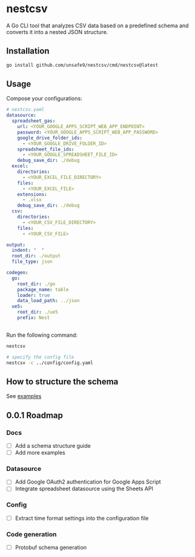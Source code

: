 # nestcsv
A Go CLI tool that analyzes CSV data based on a predefined schema and converts it into a nested JSON structure.

## Installation
```bash
go install github.com/unsafe9/nestcsv/cmd/nestcsv@latest
```

## Usage
Compose your configurations:
```yaml
# nestcsv.yaml
datasource:
  spreadsheet_gas:
    url: <YOUR_GOOGLE_APPS_SCRIPT_WEB_APP_ENDPOINT>
    password: <YOUR_GOOGLE_APPS_SCRIPT_WEB_APP_PASSWORD>
    google_drive_folder_ids:
      - <YOUR_GOOGLE_DRIVE_FOLDER_ID>
    spreadsheet_file_ids:
      - <YOUR_GOOGLE_SPREADSHEET_FILE_ID>
    debug_save_dir: ./debug
  excel:
    directories:
      - <YOUR_EXCEL_FILE_DIRECTORY>
    files:
      - <YOUR_EXCEL_FILE>
    extensions:
      - .xlsx
    debug_save_dir: ./debug
  csv:
    directories:
      - <YOUR_CSV_FILE_DIRECTORY>
    files:
      - <YOUR_CSV_FILE>

output:
  indent: "  "
  root_dir: ./output
  file_type: json

codegen:
  go:
    root_dir: ./go
    package_name: table
    loader: true
    data_load_path: ../json
  ue5:
    root_dir: ./ue5
    prefix: Nest
    
```

Run the following command:
```bash
nestcsv

# specify the config file
nestcsv -c ../config/config.yaml
```

## How to structure the schema
See [examples](./examples)

## 0.0.1 Roadmap
### Docs
- [ ] Add a schema structure guide
- [ ] Add more examples
### Datasource
- [ ] Add Google OAuth2 authentication for Google Apps Script
- [ ] Integrate spreadsheet datasource using the Sheets API
### Config
- [ ] Extract time format settings into the configuration file
### Code generation
- [ ] Protobuf schema generation
